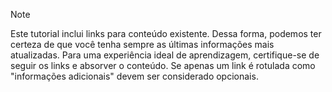> [!NOTE]
> Este tutorial inclui links para conteúdo existente. Dessa forma, podemos ter certeza de que você tenha sempre as últimas informações mais atualizadas. Para uma experiência ideal de aprendizagem, certifique-se de seguir os links e absorver o conteúdo. Se apenas um link é rotulada como "informações adicionais" devem ser considerado opcionais.
